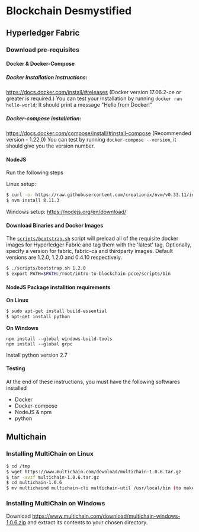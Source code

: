 # Blockchain Desmystified 

## Hyperledger Fabric

### Download pre-requisites

#### Docker & Docker-Compose

##### Docker Installation Instructions: 
https://docs.docker.com/install/#releases (Docker version 17.06.2-ce or greater is required.)
You can test your installation by running `docker run hello-world`; It should print a message "Hello from Docker!"

##### Docker-compose installation: 
https://docs.docker.com/compose/install/#install-compose (Recommended version - 1.22.0)
You can test by running `docker-compose --version`, it should give you the version number. 

#### NodeJS

Run the following steps 

Linux setup:
```bash
$ curl -o- https://raw.githubusercontent.com/creationix/nvm/v0.33.11/install.sh | bash
$ nvm install 8.11.3
```
Windows setup: https://nodejs.org/en/download/

#### Download Binaries and Docker Images

The [`scripts/bootstrap.sh`](https://github.com/hyperledger/fabric-samples/blob/release-1.2/scripts/bootstrap.sh)
script will preload all of the requisite docker
images for Hyperledger Fabric and tag them with the 'latest' tag. Optionally,
specify a version for fabric, fabric-ca and thirdparty images. Default versions
are 1.2.0, 1.2.0 and 0.4.10 respectively.

```bash
$ ./scripts/bootstrap.sh 1.2.0
$ export PATH=$PATH:/root/intro-to-blockchain-pcce/scripts/bin
```
#### NodeJS Package installtion requirements

**On Linux**

``` bash
$ sudo apt-get install build-essential
$ apt-get install python
```

**On Windows**
```
npm install --global windows-build-tools
npm install --global grpc
```
Install python version 2.7

#### Testing

At the end of these instructions, you must have the following softwares installed
* Docker
* Docker-compose
* NodeJS & npm
* python

## Multichain

### Installing MultiChain on Linux
```bash
$ cd /tmp
$ wget https://www.multichain.com/download/multichain-1.0.6.tar.gz
$ tar -xvzf multichain-1.0.6.tar.gz
$ cd multichain-1.0.6
$ mv multichaind multichain-cli multichain-util /usr/local/bin (to make easily accessible on the command line)
```

### Installing MultiChain on Windows
Download https://www.multichain.com/download/multichain-windows-1.0.6.zip and extract its contents to your chosen directory.
